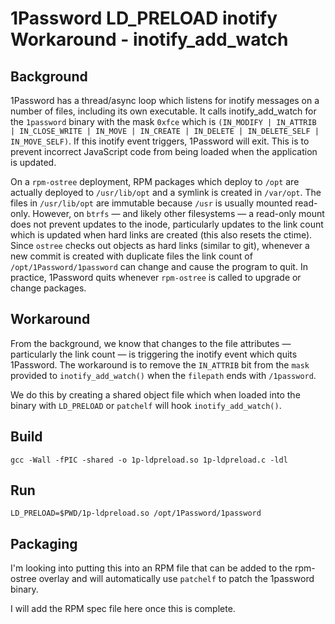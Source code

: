 # 1Password LD_PRELOAD inotify Workaround - inotify_add_watch

## Background

1Password has a thread/async loop which listens for inotify messages on a number of files, including its own executable.
It calls inotify_add_watch for the `1password` binary with the mask `0xfce` which is `(IN_MODIFY | IN_ATTRIB | IN_CLOSE_WRITE | IN_MOVE | IN_CREATE | IN_DELETE | IN_DELETE_SELF | IN_MOVE_SELF)`. If this inotify event triggers, 1Password will exit. This is to prevent incorrect JavaScript code from being loaded when the application is updated.

On a `rpm-ostree` deployment, RPM packages which deploy to `/opt` are actually deployed to `/usr/lib/opt` and a symlink is created in `/var/opt`. The files in `/usr/lib/opt` are immutable because `/usr` is usually mounted read-only. However, on `btrfs` — and likely other filesystems — a read-only mount does not prevent updates to the inode, particularly updates to the link count which is updated when hard links are created (this also resets the ctime). Since `ostree` checks out objects as hard links (similar to git), whenever a new commit is created with duplicate files the link count of `/opt/1Password/1password` can change and cause the program to quit. In practice, 1Password quits whenever `rpm-ostree` is called to upgrade or change packages.

## Workaround

From the background, we know that changes to the file attributes — particularly the link count — is triggering the inotify event which quits 1Password. The workaround is to remove the `IN_ATTRIB` bit from the `mask` provided to `inotify_add_watch()` when the `filepath` ends with `/1password`.

We do this by creating a shared object file which when loaded into the binary with `LD_PRELOAD` or `patchelf` will hook `inotify_add_watch()`.

## Build

```
gcc -Wall -fPIC -shared -o 1p-ldpreload.so 1p-ldpreload.c -ldl
```

## Run

```
LD_PRELOAD=$PWD/1p-ldpreload.so /opt/1Password/1password
```

## Packaging

I'm looking into putting this into an RPM file that can be added to the rpm-ostree overlay and will automatically use `patchelf` to patch the 1password binary.

I will add the RPM spec file here once this is complete.
